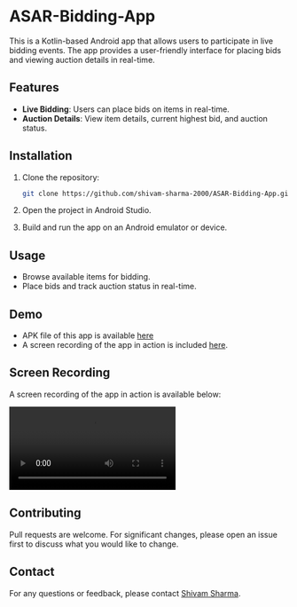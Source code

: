 # ASAR-Bidding-App

This is a Kotlin-based Android app that allows users to participate in live bidding events. The app provides a user-friendly interface for placing bids and viewing auction details in real-time.

## Features

- **Live Bidding**: Users can place bids on items in real-time.
- **Auction Details**: View item details, current highest bid, and auction status.

## Installation

1. Clone the repository:

    ```bash
    git clone https://github.com/shivam-sharma-2000/ASAR-Bidding-App.git
    ```

2. Open the project in Android Studio.
3. Build and run the app on an Android emulator or device.

## Usage

- Browse available items for bidding.
- Place bids and track auction status in real-time.

## Demo

- APK file of this app is available [here](https://github.com/shivam-sharma-2000/ASAR-Bidding-App/raw/main/ASAR-Bidding-APP.apk)
- A screen recording of the app in action is included [here](https://github.com/shivam-sharma-2000/ASAR-Bidding-App/blob/main/ASAR-App-Recording.mp4).

## Screen Recording

A screen recording of the app in action is available below:

![App Screen Recording](https://github.com/shivam-sharma-2000/ASAR-Bidding-App/blob/main/ASAR-App-Recording.mp4)

## Contributing

Pull requests are welcome. For significant changes, please open an issue first to discuss what you would like to change.

## Contact

For any questions or feedback, please contact [Shivam Sharma](mailto:88277shiv@gmail.com).

